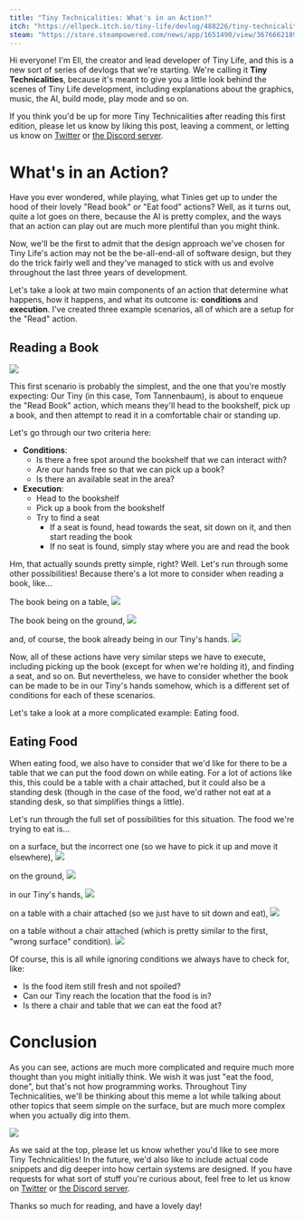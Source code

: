 ```yaml
---
title: "Tiny Technicalities: What's in an Action?"
itch: "https://ellpeck.itch.io/tiny-life/devlog/488226/tiny-technicalities-whats-in-an-action"
steam: "https://store.steampowered.com/news/app/1651490/view/3676662189784689005"
---
```


Hi everyone! I'm Ell, the creator and lead developer of Tiny Life, and this is a new sort of series of devlogs that we're starting. We're calling it **Tiny Technicalities**, because it's meant to give you a little look behind the scenes of Tiny Life development, including explanations about the graphics, music, the AI, build mode, play mode and so on.

If you think you'd be up for more Tiny Technicalities after reading this first edition, please let us know by liking this post, leaving a comment, or letting us know on [Twitter](https://twitter.com/TinyLifeGame) or [the Discord server](https://link.tinylifegame.com/discordweb).

# What's in an Action?
Have you ever wondered, while playing, what Tinies get up to under the hood of their lovely "Read book" or "Eat food" actions? Well, as it turns out, quite a lot goes on there, because the AI is pretty complex, and the ways that an action can play out are much more plentiful than you might think.

Now, we'll be the first to admit that the design approach we've chosen for Tiny Life's action may not be the be-all-end-all of software design, but they do the trick fairly well and they've managed to stick with us and evolve throughout the last three years of development.

Let's take a look at two main components of an action that determine what happens, how it happens, and what its outcome is: **conditions** and **execution**. I've created three example scenarios, all of which are a setup for the "Read" action.

## Reading a Book
![](Tiny_Life_YX4PB6XOZJ.png)

This first scenario is probably the simplest, and the one that you're mostly expecting: Our Tiny (in this case, Tom Tannenbaum), is about to enqueue the "Read Book" action, which means they'll head to the bookshelf, pick up a book, and then attempt to read it in a comfortable chair or standing up.

Let's go through our two criteria here:
- **Conditions**:
  - Is there a free spot around the bookshelf that we can interact with?
  - Are our hands free so that we can pick up a book?
  - Is there an available seat in the area?
- **Execution**:
  - Head to the bookshelf
  - Pick up a book from the bookshelf
  - Try to find a seat
    - If a seat is found, head towards the seat, sit down on it, and then start reading the book
    - If no seat is found, simply stay where you are and read the book

Hm, that actually sounds pretty simple, right? Well. Let's run through some other possibilities! Because there's a lot more to consider when reading a book, like...

The book being on a table,
![](Pasted%20image%2020230210125837.png)

The book being on the ground,
![](Pasted%20image%2020230210125854.png)

and, of course, the book already being in our Tiny's hands.
![](Pasted%20image%2020230210125909.png)

Now, all of these actions have very similar steps we have to execute, including picking up the book (except for when we're holding it), and finding a seat, and so on. But nevertheless, we have to consider whether the book can be made to be in our Tiny's hands somehow, which is a different set of conditions for each of these scenarios.

Let's take a look at a more complicated example: Eating food.

## Eating Food
When eating food, we also have to consider that we'd like for there to be a table that we can put the food down on while eating. For a lot of actions like this, this could be a table with a chair attached, but it could also be a standing desk (though in the case of the food, we'd rather not eat at a standing desk, so that simplifies things a little).

Let's run through the full set of possibilities for this situation. The food we're trying to eat is...

on a surface, but the incorrect one (so we have to pick it up and move it elsewhere),
![](Pasted%20image%2020230210130406.png)

on the ground,
![](Pasted%20image%2020230210130422.png)

in our Tiny's hands,
![](Pasted%20image%2020230210130438.png)

on a table with a chair attached (so we just have to sit down and eat),
![](Pasted%20image%2020230210130508.png)

on a table without a chair attached (which is pretty similar to the first, "wrong surface" condition).
![](Pasted%20image%2020230210130540.png)

Of course, this is all while ignoring conditions we always have to check for, like:
- Is the food item still fresh and not spoiled?
- Can our Tiny reach the location that the food is in?
- Is there a chair and table that we can eat the food at?

# Conclusion
As you can see, actions are much more complicated and require much more thought than you might initially think. We wish it was just "eat the food, done", but that's not how programming works. Throughout Tiny Technicalities, we'll be thinking about this meme a lot while talking about other topics that seem simple on the surface, but are much more complex when you actually dig into them.

![](programmerhumor-io-programming-memes-debugging-memes-1ad7a6061f91b39.png)

As we said at the top, please let us know whether you'd like to see more Tiny Technicalities! In the future, we'd also like to include actual code snippets and dig deeper into how certain systems are designed. If you have requests for what sort of stuff you're curious about, feel free to let us know on [Twitter](https://twitter.com/TinyLifeGame) or [the Discord server](https://link.tinylifegame.com/discordweb).

Thanks so much for reading, and have a lovely day!
